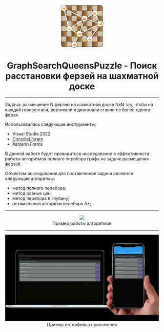 <div id="header" align="center">
  <img src="https://github.com/Bocmen/GraphSearchQueensPuzzle/blob/main/Icon/Icon.png?raw=true" width="140"/>
  <h1>GraphSearchQueensPuzzle - Поиск расстановки ферзей на шахматной доске</h1>
</div>

____

Задача: размещение N ферзей на шахматной доске NxN так, чтобы на каждой горизонтали, вертикали и диагонали стояло не более одного ферзя.

Использовалась следующие инструменты:
- Visual Studio 2022
- [ConsoleLibrary](https://github.com/Bocmen/ConsoleLibrary)
- Xamarin.Forms

В данной работе будет проводиться исследование в эффективности работы алгоритмов полного перебора графа на задаче размещения ферзей.

Объектом исследования для поставленной задачи являются следующие алгоритмы:
- метод полного перебора;
- метод равных цен;
- метод перебора в глубину;
- оптимальный алгоритм перебора A*;

____

<div id="header" align="center">
	<img src="https://github.com/Bocmen/GraphSearchQueensPuzzle/blob/main/Demo/5x5.gif?raw=true"/>
	<div>Пример работы алгоритмов</div>
</div>

____

<div id="header" align="center">
	<img src="https://github.com/Bocmen/GraphSearchQueensPuzzle/blob/main/Demo/AppDemo.gif?raw=true"/>
	<div>Пример интерфейса приложения</div>
</div>
